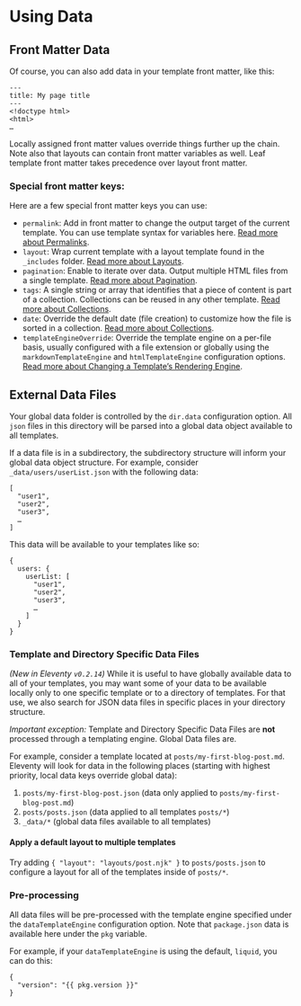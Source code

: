 # Using Data

## Front Matter Data

Of course, you can also add data in your template front matter, like this:

```
---
title: My page title
---
<!doctype html>
<html>
…
```

Locally assigned front matter values override things further up the chain. Note also that layouts can contain front matter variables as well. Leaf template front matter takes precedence over layout front matter.

### Special front matter keys:

Here are a few special front matter keys you can use:

* `permalink`: Add in front matter to change the output target of the current template. You can use template syntax for variables here. [Read more about Permalinks](permalinks.md).
* `layout`: Wrap current template with a layout template found in the `_includes` folder. [Read more about Layouts](layouts.md).
* `pagination`: Enable to iterate over data. Output multiple HTML files from a single template. [Read more about Pagination](pagination.md).
* `tags`: A single string or array that identifies that a piece of content is part of a collection. Collections can be reused in any other template. [Read more about Collections](collections.md).
* `date`: Override the default date (file creation) to customize how the file is sorted in a collection. [Read more about Collections](collections.md).
* `templateEngineOverride`: Override the template engine on a per-file basis, usually configured with a file extension or globally using the `markdownTemplateEngine` and `htmlTemplateEngine` configuration options. [Read more about Changing a Template’s Rendering Engine](engines.md).

## External Data Files

Your global data folder is controlled by the `dir.data` configuration option. All `json` files in this directory will be parsed into a global data object available to all templates.

If a data file is in a subdirectory, the subdirectory structure will inform your global data object structure. For example, consider `_data/users/userList.json` with the following data:

```
[
  "user1",
  "user2",
  "user3",
  …
]
```

This data will be available to your templates like so:

```
{
  users: {
    userList: [
      "user1",
      "user2",
      "user3",
      …
    ]
  }
}
```

### Template and Directory Specific Data Files

_(New in Eleventy `v0.2.14`)_ While it is useful to have globally available data to all of your templates, you may want some of your data to be available locally only to one specific template or to a directory of templates. For that use, we also search for JSON data files in specific places in your directory structure.

_Important exception:_ Template and Directory Specific Data Files are **not** processed through a templating engine. Global Data files are.

For example, consider a template located at `posts/my-first-blog-post.md`. Eleventy will look for data in the following places (starting with highest priority, local data keys override global data):

1. `posts/my-first-blog-post.json` (data only applied to `posts/my-first-blog-post.md`)
1. `posts/posts.json` (data applied to all templates `posts/*`)
1. `_data/*` (global data files available to all templates)

#### Apply a default layout to multiple templates

Try adding `{ "layout": "layouts/post.njk" }` to `posts/posts.json` to configure a layout for all of the templates inside of `posts/*`.

### Pre-processing

All data files will be pre-processed with the template engine specified under the `dataTemplateEngine` configuration option. Note that `package.json` data is available here under the `pkg` variable.

For example, if your `dataTemplateEngine` is using the default, `liquid`, you can do this:

```
{
  "version": "{{ pkg.version }}"
}
```
